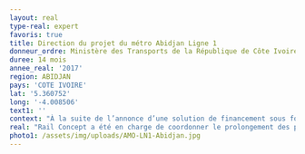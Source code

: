 ```yaml
---
layout: real
type-real: expert
favoris: true
title: Direction du projet du métro Abidjan Ligne 1
donneur_ordre: Ministère des Transports de la République de Côte Ivoire
duree: 14 mois
annee_real: '2017'
region: ABIDJAN
pays: 'COTE IVOIRE'
lat: '5.360752'
long: '-4.008506'
text1: ''
context: "À la suite de l’annonce d’une solution de financement sous forme de prêts et dons par l’Etat Français pour la construction de la Ligne 1 du Métro d’Abidjan, l’Etat de Côte d’Ivoire a mis en place par arrêté une gouvernance projet en 2017. Le Ministre Ivoirien des Transports avait alors confié à Rail Concept la mission de Direction du Projet et de la Cellule de Coordination. Cette mission a été prolongée en 2019 à l’issue des études APS afin de valider ces études et de conclure un Contrat de Conception Réalisation avec le Groupement STAR."
real: "Rail Concept a été en charge de coordonner le prolongement des prestations d’AMO qui se sont concentrées sur les points suivants :\r\n\Validation des études APS produites par le groupement STAR. Ces études comportaient des aspects généraux, des études génie civil, équipements ferroviaires matériel roulant et exploitation maintenance. Plusieurs phases de validation se sont déroulées au premier semestre 2019. Les aspects maintenance matériel roulant et conception du dépôt (ci-contre) ont été traités à cette occasion\r\n\Un second volet relatif aux enjeux financiers. Des négociations se sont déroulées à partir de. mai 2019. Rail Concept a du coordonner les AMO au cours de ces négociations et a pris en charge les aspects évaluation du coût objectif d’acquisition du matériel roulant à partir d’un v=benchmark approfondi des dernières commandes de matériel RER et TER dans le monde.\r\n\Un troisième volet de contractualisation finale de nature plutôt juridique. Ce volet a permis de signer le contrat en décembre 2019."
photo1: /assets/img/uploads/AMO-LN1-Abidjan.jpg
---
```

